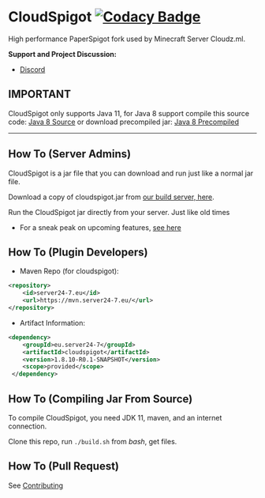 CloudSpigot [![Codacy Badge](https://api.codacy.com/project/badge/Grade/9510a76cbf1f4fa3a192ee3e56050082)](https://www.codacy.com/app/Server24-7/CloudSpigot?utm_source=github.com&amp;utm_medium=referral&amp;utm_content=Server24-7/CloudSpigot&amp;utm_campaign=Badge_Grade)  
===========

High performance PaperSpigot fork used by Minecraft Server Cloudz.ml.


**Support and Project Discussion:**
 - [Discord](https://discord.gg/5qp26hf)

**IMPORTANT**
-----
  
CloudSpigot only supports Java 11, for Java 8 support compile this source code:
[Java 8 Source](https://github.com/Server24-7/CloudSpigot/tree/f95f066c00821037111f78f21da969d3692990c1)
or download precompiled jar: [Java 8 Precompiled](https://ci.server24-7.eu/job/CloudSpigot/2/)
  
------

How To (Server Admins)
------
CloudSpigot is a jar file that you can download and run just like a normal jar file.

Download a copy of cloudspigot.jar from [our build server, here](https://ci.server24-7.eu/job/CloudSpigot/).

Run the CloudSpigot jar directly from your server. Just like old times

  * For a sneak peak on upcoming features, [see here](https://github.com/Server24-7/CloudSpigot/projects)

How To (Plugin Developers)
------
 * Maven Repo (for cloudspigot):
```xml
<repository>
    <id>server24-7.eu</id>
    <url>https://mvn.server24-7.eu/</url>
</repository>
```
 * Artifact Information:
```xml
<dependency>
    <groupId>eu.server24-7</groupId>
    <artifactId>cloudspigot</artifactId>
    <version>1.8.10-R0.1-SNAPSHOT</version>
    <scope>provided</scope>
 </dependency>
 ```

How To (Compiling Jar From Source)
------
To compile CloudSpigot, you need JDK 11, maven, and an internet connection.

Clone this repo, run `./build.sh` from *bash*, get files.

How To (Pull Request)
------
See [Contributing](CONTRIBUTING.md)

